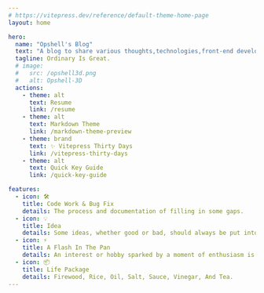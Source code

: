 ```yaml
---
# https://vitepress.dev/reference/default-theme-home-page
layout: home

hero:
  name: "Opshell's Blog"
  text: "A blog to share various thoughts,technologies,front-end develop, and miscellaneous topics to engage more with the world."
  tagline: Ordinary Is Great.
  # image:
  #   src: /opshell3d.png
  #   alt: Opshell-3D
  actions:
    - theme: alt
      text: Resume
      link: /resume
    - theme: alt
      text: Markdown Theme
      link: /markdown-theme-preview
    - theme: brand
      text: ✨️ Vitepress Thirty Days
      link: /vitepress-thirty-days
    - theme: alt
      text: Quick Key Guide
      link: /quick-key-guide

features:
  - icon: 🛠️
    title: Code Work & Bug Fix
    details: The process and documentation of filling in some gaps.
  - icon: 💡
    title: Idea
    details: Some ideas, whether good or bad, should always be put into practice, right?
  - icon: ⚡️
    title: A Flash In The Pan
    details: An interest or hobby sparked by a moment of enthusiasm is always a life experience, isn't it?
  - icon: 📦
    title: Life Package
    details: Firewood, Rice, Oil, Salt, Sauce, Vinegar, And Tea.
---
```

